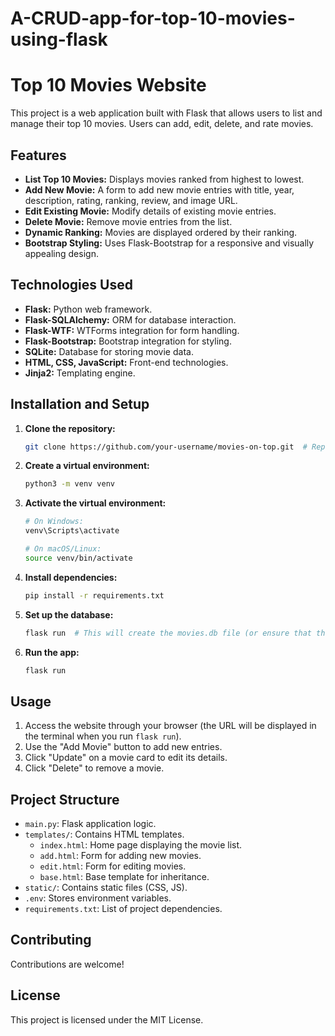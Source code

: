 # A-CRUD-app-for-top-10-movies-using-flask

# Top 10 Movies Website

This project is a web application built with Flask that allows users to list and manage their top 10 movies.  Users can add, edit, delete, and rate movies.

## Features

* **List Top 10 Movies:** Displays movies ranked from highest to lowest.
* **Add New Movie:**  A form to add new movie entries with title, year, description, rating, ranking, review, and image URL.
* **Edit Existing Movie:** Modify details of existing movie entries.
* **Delete Movie:** Remove movie entries from the list.
* **Dynamic Ranking:** Movies are displayed ordered by their ranking.
* **Bootstrap Styling:** Uses Flask-Bootstrap for a responsive and visually appealing design.

## Technologies Used

* **Flask:** Python web framework.
* **Flask-SQLAlchemy:**  ORM for database interaction.
* **Flask-WTF:**  WTForms integration for form handling.
* **Flask-Bootstrap:**  Bootstrap integration for styling.
* **SQLite:** Database for storing movie data.
* **HTML, CSS, JavaScript:** Front-end technologies.
* **Jinja2:** Templating engine.

## Installation and Setup

1. **Clone the repository:**
   ```bash
   git clone https://github.com/your-username/movies-on-top.git  # Replace with your repo URL
   ```
2. **Create a virtual environment:**
   ```bash
   python3 -m venv venv
   ```
3. **Activate the virtual environment:**
   ```bash
   # On Windows:
   venv\Scripts\activate

   # On macOS/Linux:
   source venv/bin/activate
   ```
4. **Install dependencies:**
   ```bash
   pip install -r requirements.txt
   ```
5. **Set up the database:**
   ```bash
   flask run  # This will create the movies.db file (or ensure that there isn't any data loss if movies.db file exists and isn't empty)
   ```
6. **Run the app:**
   ```bash
   flask run
   ```


## Usage

1. Access the website through your browser (the URL will be displayed in the terminal when you run `flask run`).
2. Use the "Add Movie" button to add new entries.
3. Click "Update" on a movie card to edit its details.
4. Click "Delete" to remove a movie.

## Project Structure

* `main.py`:  Flask application logic.
* `templates/`: Contains HTML templates.
    * `index.html`: Home page displaying the movie list.
    * `add.html`:  Form for adding new movies.
    * `edit.html`: Form for editing movies.
    * `base.html`: Base template for inheritance.
* `static/`: Contains static files (CSS, JS).
* `.env`: Stores environment variables.
* `requirements.txt`: List of project dependencies.


## Contributing

Contributions are welcome! 

## License

This project is licensed under the MIT License.
